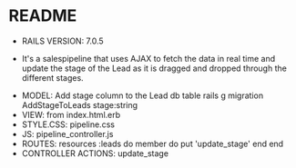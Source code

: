 # README

* RAILS VERSION: 7.0.5

* It's a salespipeline that uses AJAX to fetch the data in real time 
and update the stage of the Lead as it is dragged and dropped through the different stages. 

- MODEL: Add stage column to the Lead db table rails g migration AddStageToLeads stage:string
- VIEW: from index.html.erb
- STYLE.CSS: pipeline.css
- JS: pipeline_controller.js
- ROUTES:   resources :leads do
  member do
  put 'update_stage'
  end
  end
- CONTROLLER ACTIONS: update_stage 
